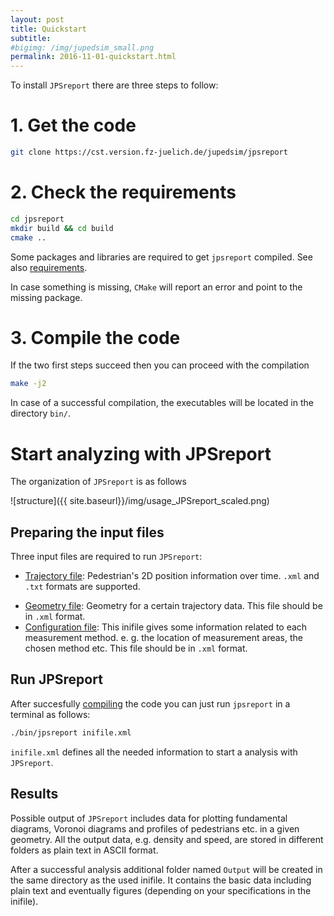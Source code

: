 ```yaml
---
layout: post
title: Quickstart 
subtitle: 
#bigimg: /img/jupedsim_small.png
permalink: 2016-11-01-quickstart.html
---
```




To install `JPSreport` there are three steps to follow: 

# 1. Get the code

```bash
git clone https://cst.version.fz-juelich.de/jupedsim/jpsreport
```

# 2. Check the requirements

```bash
cd jpsreport
mkdir build && cd build
cmake ..
```


Some packages and libraries are required to get `jpsreport` compiled. 
See also [requirements](2016-11-03-requirements.html).

In case something is missing, `CMake` will report an error and point to the missing package.

# 3. Compile the code

If the two first steps succeed then you can proceed with the compilation 

```bash 
make -j2
```

In case of a successful compilation, the executables will be located in the directory `bin/`.

# Start analyzing with JPSreport


The organization of `JPSreport` is as follows

![structure]({{ site.baseurl}}/img/usage_JPSreport_scaled.png)

## Preparing the input files

Three input files are required to run `JPSreport`:

- [Trajectory file](2016-11-03-trajectory): Pedestrian's 2D position information over time. 
`.xml` and `.txt` formats are supported.
* [Geometry file](2016-11-02-geometry): Geometry for a certain trajectory data. 
  This file should be in `.xml` format.
* [Configuration file](2016-11-01-inifile): This inifile gives some information related to each measurement method. e. g. 
  the location of measurement areas, the chosen method etc. 
  This file should be in `.xml` format.
  


## Run JPSreport

After succesfully [compiling](2016-11-01-configuration) the code you can just run
`jpsreport` in a terminal as follows:

```bash
./bin/jpsreport inifile.xml
```


`inifile.xml` defines all the needed information to start a analysis with
`JPSreport`. 


## Results

Possible output of `JPSreport` includes data for plotting fundamental diagrams, 
Voronoi diagrams and profiles of pedestrians etc. in a given geometry. 
All the output data, e.g. density and speed, 
are stored in different folders as plain text in ASCII format.


After a successful analysis additional folder named `Output` will be created in
the same directory as the used inifile. 
It contains the basic data including plain 
text and eventually figures (depending on your specifications in the inifile).
